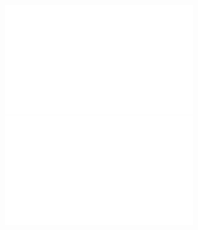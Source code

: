 ![](https://raw.githubusercontent.com/raphvalleecem/github-stats/master/generated/overview.svg#gh-dark-mode-only)
![](https://raw.githubusercontent.com/raphvalleecem/github-stats/master/generated/languages.svg#gh-dark-mode-only)
